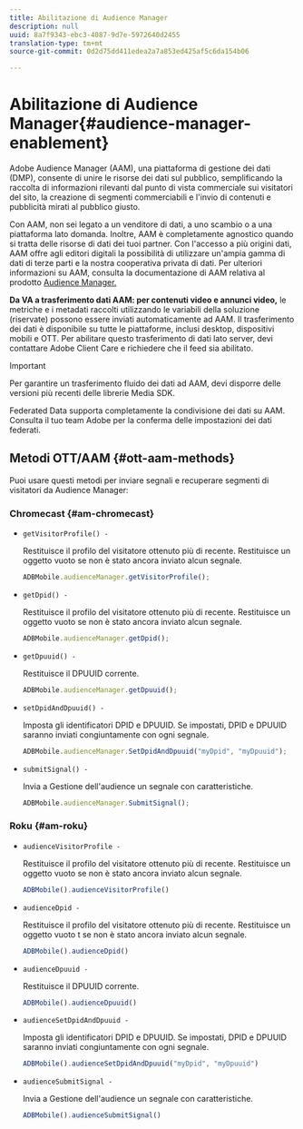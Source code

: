 ```yaml
---
title: Abilitazione di Audience Manager
description: null
uuid: 8a7f9343-ebc3-4087-9d7e-5972640d2455
translation-type: tm+mt
source-git-commit: 0d2d75dd411edea2a7a853ed425af5c6da154b06

---
```



# Abilitazione di Audience Manager{#audience-manager-enablement}

Adobe Audience Manager (AAM), una piattaforma di gestione dei dati (DMP), consente di unire le risorse dei dati sul pubblico, semplificando la raccolta di informazioni rilevanti dal punto di vista commerciale sui visitatori del sito, la creazione di segmenti commerciabili e l'invio di contenuti e pubblicità mirati al pubblico giusto.

Con AAM, non sei legato a un venditore di dati, a uno scambio o a una piattaforma lato domanda. Inoltre, AAM è completamente agnostico quando si tratta delle risorse di dati dei tuoi partner. Con l'accesso a più origini dati, AAM offre agli editori digitali la possibilità di utilizzare un'ampia gamma di dati di terze parti e la nostra cooperativa privata di dati. Per ulteriori informazioni su AAM, consulta la documentazione di AAM relativa al prodotto [Audience Manager.](https://docs-author.corp.adobe.com/content/help/en/audience-manager/user-guide/aam-home.html)

**Da VA a trasferimento dati AAM: per contenuti video e annunci video,** le metriche e i metadati raccolti utilizzando le variabili della soluzione (riservate) possono essere inviati automaticamente ad AAM. Il trasferimento dei dati è disponibile su tutte le piattaforme, inclusi desktop, dispositivi mobili e OTT. Per abilitare questo trasferimento di dati lato server, devi contattare Adobe Client Care e richiedere che il feed sia abilitato.

>[!IMPORTANT]
>
>Per garantire un trasferimento fluido dei dati ad AAM, devi disporre delle versioni più recenti delle librerie Media SDK.

Federated Data supporta completamente la condivisione dei dati su AAM. Consulta il tuo team Adobe per la conferma delle impostazioni dei dati federati.

## Metodi OTT/AAM {#ott-aam-methods}

Puoi usare questi metodi per inviare segnali e recuperare segmenti di visitatori da Audience Manager:

### Chromecast {#am-chromecast}

* `getVisitorProfile() -`

   Restituisce il profilo del visitatore ottenuto più di recente. Restituisce un oggetto vuoto se non è stato ancora inviato alcun segnale.

   ```js
   ADBMobile.audienceManager.getVisitorProfile();
   ```

* `getDpid() -`

   Restituisce il profilo del visitatore ottenuto più di recente. Restituisce un oggetto vuoto se non è stato ancora inviato alcun segnale.

   ```js
   ADBMobile.audienceManager.getDpid();
   ```

* `getDpuuid() -`

   Restituisce il DPUUID corrente.

   ```js
   ADBMobile.audienceManager.getDpuuid();
   ```

* `setDpidAndDpuuid() -`

   Imposta gli identificatori DPID e DPUUID. Se impostati, DPID e DPUUID saranno inviati congiuntamente con ogni segnale.

   ```js
   ADBMobile.audienceManager.SetDpidAndDpuuid("myDpid", "myDpuuid");
   ```

* `submitSignal() -`

   Invia a Gestione dell'audience un segnale con caratteristiche.

   ```js
   ADBMobile.audienceManager.SubmitSignal();
   ```

### Roku {#am-roku}

* `audienceVisitorProfile -`

   Restituisce il profilo del visitatore ottenuto più di recente. Restituisce un oggetto vuoto se non è stato ancora inviato alcun segnale.

   ```js
   ADBMobile().audienceVisitorProfile()
   ```

* `audienceDpid -`

   Restituisce il profilo del visitatore ottenuto più di recente. Restituisce un oggetto vuoto t se non è stato ancora inviato alcun segnale.

   ```js
   ADBMobile().audienceDpid()
   ```

* `audienceDpuuid -`

   Restituisce il DPUUID corrente.

   ```js
   ADBMobile().audienceDpuuid()
   ```

* `audienceSetDpidAndDpuuid -`

   Imposta gli identificatori DPID e DPUUID. Se impostati, DPID e DPUUID saranno inviati congiuntamente con ogni segnale.

   ```js
   ADBMobile().audienceSetDpidAndDpuuid("myDpid", "myDpuuid")
   ```

* `audienceSubmitSignal -`

   Invia a Gestione dell'audience un segnale con caratteristiche.

   ```js
   ADBMobile().audienceSubmitSignal()
   ```

